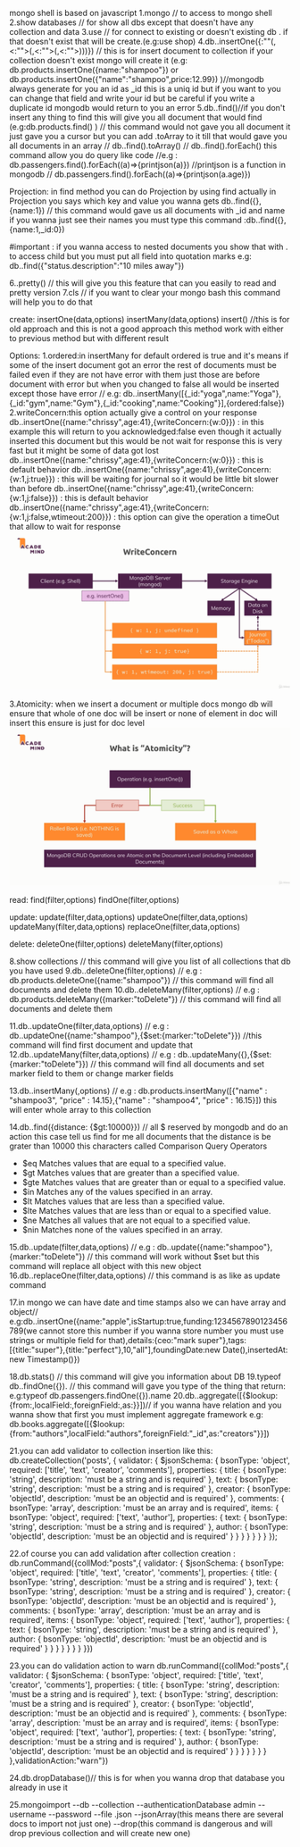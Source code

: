 mongo shell is based on javascript 
1.mongo // to access to mongo shell
2.show databases // for show all dbs except that doesn't have any collection and data
3.use <db name> // for connect to existing or doesn't existing db . if that doesn't exist that will be create.(e.g:use shop)
4.db.<collection name>.insertOne({<your key without or with quotation mark>:"<your value>"(,<<your key without or with quotation mark>:"<your value>">(,<<your key without or with quotation mark>:"<your value>">(,<<your key without or with quotation mark>:"<your value>">)))}) // this is for insert document to collection if your collection doesn't exist mongo will create it (e.g: db.products.insertOne({name:"shampoo"})  or  db.products.insertOne({"name":"shampoo",price:12.99})  )//mongodb always generate for you an id as _id this is a uniq id but if you want to you can change that field and write your id but be careful if you write a duplicate id mongodb would return to you an error 
5.db.<collection name>.find()//if you don't insert any thing to find this will give you all document that would find (e.g:db.products.find() ) // this command would not gave you all document it just gave you a cursor but you can add .toArray to it till that would gave you all documents in an array // 
db.<collection name>.find().toArray() // db.<collectionName>.find().forEach() this command allow you do query like code //e.g : db.passengers.find().forEach((a)=>{printjson(a)}) //printjson is a function in mongodb // db.passengers.find().forEach((a)=>{printjson(a.age)})  

Projection:
in find method you can do Projection by using find actually in Projection you says which key and value you wanna gets
db.<collectionName>.find({},{name:1}) // this command would gave us all documents with _id and name 
if you wanna just see their  names you must type this command :db.<collectionName>.find({},{name:1,_id:0})

#important : if you wanna access to nested documents you show that with . to access child but you must put all field into quotation marks e.g: db.<collection name>.find({"status.description":"10 miles away"})

6.<any thing>.pretty() // this will give you this feature that can you easily to read and pretty version
7.cls // if you want to clear your mongo bash this command will help you to do that  

create:
insertOne(data,options)
insertMany(data,options)
insert() //this is for old approach and this is not a good approach this method work with either to previous method but with different result 

Options:
1.ordered:in insertMany for default ordered is true and it's means if some of the insert document got an error the rest of documents must be failed even if they are not have error with them just those are before document with error but when you changed to false all would be inserted except those have error // e.g: db.<collectionName>.insertMany([{_id:"yoga",name:"Yoga"},{_id:"gym",name:"Gym"},{_id:"cooking",name:"Cooking"}],{ordered:false})
2.writeConcern:this option actually give a control on your response               
db.<collectionName>.insertOne({name:"chrissy",age:41},{writeConcern:{w:0}}) : in this example this will return to you acknowledged:false even though it actually inserted this document but this would be not wait for response this is very fast but it might be some of data got lost 
db.<collectionName>.insertOne({name:"chrissy",age:41},{writeConcern:{w:0}}) : this is default behavior 
db.<collectionName>.insertOne({name:"chrissy",age:41},{writeConcern:{w:1,j:true}}) : this will be waiting for journal so it would be little bit slower than before 
db.<collectionName>.insertOne({name:"chrissy",age:41},{writeConcern:{w:1,j:false}}) : this is default behavior  
db.<collectionName>.insertOne({name:"chrissy",age:41},{writeConcern:{w:1,j:false,wtimeout:200}}) : this option can give the operation a timeOut that allow to wait for response
![write concern option](./writeConcern.PNG "write concern option")

3.Atomicity: when we insert a document or multiple docs mongo db will ensure that whole of one doc will be insert or none of element in doc will insert 
this ensure is just for doc level
![Atomicity](./Atomicity.PNG "Atomicity")


read:
find(filter,options)
findOne(filter,options)

update:
update(filter,data,options)
updateOne(filter,data,options)
updateMany(filter,data,options)
replaceOne(filter,data,options)

delete:
deleteOne(filter,options)
deleteMany(filter,options)

8.show collections // this command will give you list of all collections that db you have used
9.db.<collectionName>.deleteOne(filter,options) // e.g : db.products.deleteOne({name:"shampoo"}) // this command will find all documents and delete them
10.db.<collectionName>.deleteMany(filter,options) // e.g : db.products.deleteMany({marker:"toDelete"}) // this command will find all documents and delete them

11.db.<collectionName>.updateOne(filter,data,options) // e.g : db.<collectionName>.updateOne({name:"shampoo"},{$set:{marker:"toDelete"}}) //this command will find first document and update that
12.db.<collectionName>.updateMany(filter,data,options) // e.g : db.<collectionName>.updateMany({},{$set:{marker:"toDelete"}}) // this command will find all documents and set marker field to them or change marker fields

13.db.<collectionName>.insertMany(<data as array>,options) // e.g : db.products.insertMany([{"name" : "shampoo3", "price" : 14.15},{"name" : "shampoo4", "price" : 16.15}]) this will enter whole array to this collection

14.db.<collectionName>.find({distance: {$gt:10000}}) // all $ reserved by mongodb and do an action this case tell us find for me all documents that the distance is be grater than 10000 this characters called Comparison Query Operators

* $eq	Matches values that are equal to a specified value.
* $gt	Matches values that are greater than a specified value.
* $gte	Matches values that are greater than or equal to a specified value.
* $in	Matches any of the values specified in an array.
* $lt	Matches values that are less than a specified value.
* $lte	Matches values that are less than or equal to a specified value.
* $ne	Matches all values that are not equal to a specified value.
* $nin	Matches none of the values specified in an array.

15.db.<collectionName>.update(filter,data,options) // e.g : db.<collectionName>.update({name:"shampoo"},{marker:"toDelete"}) // this command will work without $set but this command will replace all object with this new object
16.db.<collectionName>.replaceOne(filter,data,options) // this command is as like as update command 

17.in mongo we can have date and time stamps also we can have array and object// e.g:db.<collectionName>.insertOne({name:"apple",isStartup:true,funding:1234567890123456789(we cannot store this number if you wanna store number you must use strings or multiple field for that),details:{ceo:"mark super"},tags:[{title:"super"},{title:"perfect"},10,"all"],foundingDate:new Date(),insertedAt: new Timestamp()})

18.db.stats() // this command will give you information about DB
19.typeof db.<collectionName>.findOne({}).<fieldName> // this command will gave you type of the thing that return: e.g:typeof db.passengers.findOne({}).name
20.db.<collectionName>.aggregate([{$lookup:{from:<nameOfAnotherCollectionThatHaveRelationWithUs>,localField:<theNameOfTheLocalFieldThatContainAuthorsKeys>,foreignField:<theNameOfTheForienFieldThatContainAuthors>,as:<theNameThatYouWannaDisplayAsNewField>}}])// if you wanna have relation and you wanna show that first you must implement aggregate framework  e.g: db.books.aggregate([{$lookup:{from:"authors",localField:"authors",foreignField:"_id",as:"creators"}}])

21.you can add validator to collection insertion like this:
db.createCollection('posts', {
  validator: {
    $jsonSchema: {
      bsonType: 'object',
      required: ['title', 'text', 'creator', 'comments'],
      properties: {
        title: {
          bsonType: 'string',
          description: 'must be a string and is required'
        },
        text: {
          bsonType: 'string',
          description: 'must be a string and is required'
        },
        creator: {
          bsonType: 'objectId',
          description: 'must be an objectid and is required'
        },
        comments: {
          bsonType: 'array',
          description: 'must be an array and is required',
          items: {
            bsonType: 'object',
            required: ['text', 'author'],
            properties: {
              text: {
                bsonType: 'string',
                description: 'must be a string and is required'
              },
              author: {
                bsonType: 'objectId',
                description: 'must be an objectid and is required'
              }
            }
          }
        }
      }
    }
  }
});

22.of course you can add validation after collection creation :
db.runCommand({collMod:"posts",{
  validator: {
    $jsonSchema: {
      bsonType: 'object',
      required: ['title', 'text', 'creator', 'comments'],
      properties: {
        title: {
          bsonType: 'string',
          description: 'must be a string and is required'
        },
        text: {
          bsonType: 'string',
          description: 'must be a string and is required'
        },
        creator: {
          bsonType: 'objectId',
          description: 'must be an objectid and is required'
        },
        comments: {
          bsonType: 'array',
          description: 'must be an array and is required',
          items: {
            bsonType: 'object',
            required: ['text', 'author'],
            properties: {
              text: {
                bsonType: 'string',
                description: 'must be a string and is required'
              },
              author: {
                bsonType: 'objectId',
                description: 'must be an objectid and is required'
              }
            }
          }
        }
      }
    }
  }
}})

23.you can do validation action to warn
db.runCommand({collMod:"posts",{
  validator: {
    $jsonSchema: {
      bsonType: 'object',
      required: ['title', 'text', 'creator', 'comments'],
      properties: {
        title: {
          bsonType: 'string',
          description: 'must be a string and is required'
        },
        text: {
          bsonType: 'string',
          description: 'must be a string and is required'
        },
        creator: {
          bsonType: 'objectId',
          description: 'must be an objectid and is required'
        },
        comments: {
          bsonType: 'array',
          description: 'must be an array and is required',
          items: {
            bsonType: 'object',
            required: ['text', 'author'],
            properties: {
              text: {
                bsonType: 'string',
                description: 'must be a string and is required'
              },
              author: {
                bsonType: 'objectId',
                description: 'must be an objectid and is required'
              }
            }
          }
        }
      }
    }
  }
},validationAction:"warn"})

24.db.dropDatabase()//  this is for when you wanna drop that database you already in use it  

25.mongoimport --db <dbName> --collection <collectionName> --authenticationDatabase admin --username <user> --password <password> --file <fileName>.json --jsonArray(this means there are several docs to import not just one) --drop(this command is dangerous and will drop previous collection and will create new one)